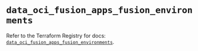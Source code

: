 # `data_oci_fusion_apps_fusion_environments`

Refer to the Terraform Registry for docs: [`data_oci_fusion_apps_fusion_environments`](https://registry.terraform.io/providers/hashicorp/oci/7.19.0/docs/data-sources/fusion_apps_fusion_environments).
